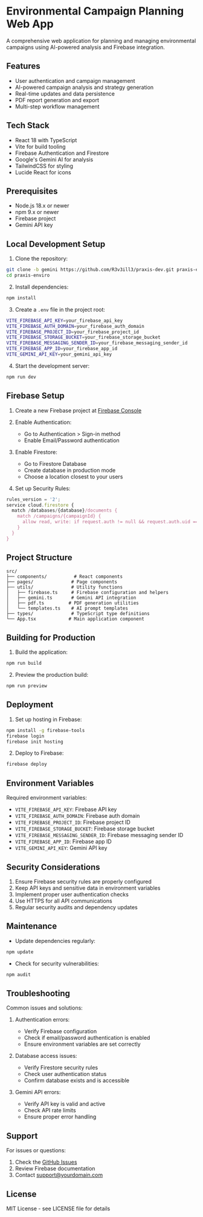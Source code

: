 # Environmental Campaign Planning Web App

A comprehensive web application for planning and managing environmental campaigns using AI-powered analysis and Firebase integration.

## Features

- User authentication and campaign management
- AI-powered campaign analysis and strategy generation
- Real-time updates and data persistence
- PDF report generation and export
- Multi-step workflow management

## Tech Stack

- React 18 with TypeScript
- Vite for build tooling
- Firebase Authentication and Firestore
- Google's Gemini AI for analysis
- TailwindCSS for styling
- Lucide React for icons

## Prerequisites

- Node.js 18.x or newer
- npm 9.x or newer
- Firebase project
- Gemini API key

## Local Development Setup

1. Clone the repository:
```bash
git clone -b gemini https://github.com/R3v3ill3/praxis-dev.git praxis-enviro
cd praxis-enviro
```

2. Install dependencies:
```bash
npm install
```

3. Create a `.env` file in the project root:
```bash
VITE_FIREBASE_API_KEY=your_firebase_api_key
VITE_FIREBASE_AUTH_DOMAIN=your_firebase_auth_domain
VITE_FIREBASE_PROJECT_ID=your_firebase_project_id
VITE_FIREBASE_STORAGE_BUCKET=your_firebase_storage_bucket
VITE_FIREBASE_MESSAGING_SENDER_ID=your_firebase_messaging_sender_id
VITE_FIREBASE_APP_ID=your_firebase_app_id
VITE_GEMINI_API_KEY=your_gemini_api_key
```

4. Start the development server:
```bash
npm run dev
```

## Firebase Setup

1. Create a new Firebase project at [Firebase Console](https://console.firebase.google.com)

2. Enable Authentication:
   - Go to Authentication > Sign-in method
   - Enable Email/Password authentication

3. Enable Firestore:
   - Go to Firestore Database
   - Create database in production mode
   - Choose a location closest to your users

4. Set up Security Rules:
```javascript
rules_version = '2';
service cloud.firestore {
  match /databases/{database}/documents {
    match /campaigns/{campaignId} {
      allow read, write: if request.auth != null && request.auth.uid == resource.data.userId;
    }
  }
}
```

## Project Structure

```
src/
├── components/          # React components
├── pages/              # Page components
├── utils/              # Utility functions
│   ├── firebase.ts     # Firebase configuration and helpers
│   ├── gemini.ts       # Gemini API integration
│   ├── pdf.ts         # PDF generation utilities
│   └── templates.ts    # AI prompt templates
├── types/              # TypeScript type definitions
└── App.tsx            # Main application component
```

## Building for Production

1. Build the application:
```bash
npm run build
```

2. Preview the production build:
```bash
npm run preview
```

## Deployment

1. Set up hosting in Firebase:
```bash
npm install -g firebase-tools
firebase login
firebase init hosting
```

2. Deploy to Firebase:
```bash
firebase deploy
```

## Environment Variables

Required environment variables:

- `VITE_FIREBASE_API_KEY`: Firebase API key
- `VITE_FIREBASE_AUTH_DOMAIN`: Firebase auth domain
- `VITE_FIREBASE_PROJECT_ID`: Firebase project ID
- `VITE_FIREBASE_STORAGE_BUCKET`: Firebase storage bucket
- `VITE_FIREBASE_MESSAGING_SENDER_ID`: Firebase messaging sender ID
- `VITE_FIREBASE_APP_ID`: Firebase app ID
- `VITE_GEMINI_API_KEY`: Gemini API key

## Security Considerations

1. Ensure Firebase security rules are properly configured
2. Keep API keys and sensitive data in environment variables
3. Implement proper user authentication checks
4. Use HTTPS for all API communications
5. Regular security audits and dependency updates

## Maintenance

- Update dependencies regularly:
```bash
npm update
```

- Check for security vulnerabilities:
```bash
npm audit
```

## Troubleshooting

Common issues and solutions:

1. Authentication errors:
   - Verify Firebase configuration
   - Check if email/password authentication is enabled
   - Ensure environment variables are set correctly

2. Database access issues:
   - Verify Firestore security rules
   - Check user authentication status
   - Confirm database exists and is accessible

3. Gemini API errors:
   - Verify API key is valid and active
   - Check API rate limits
   - Ensure proper error handling

## Support

For issues or questions:
1. Check the [GitHub Issues](https://github.com/R3v3ill3/praxis-dev/issues)
2. Review Firebase documentation
3. Contact support@yourdomain.com

## License

MIT License - see LICENSE file for details